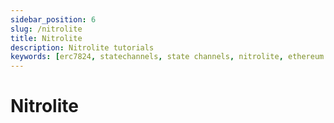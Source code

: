 ```yaml
---
sidebar_position: 6
slug: /nitrolite
title: Nitrolite
description: Nitrolite tutorials
keywords: [erc7824, statechannels, state channels, nitrolite, ethereum scaling, layer 2, off-chain, tutorial]
---
```


# Nitrolite
